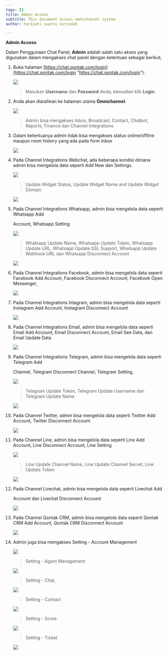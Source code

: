 ```yaml
---
tags: []
title: Admin Access
subtitle: This document access omnichannel system
author: hariyati suarni nurindah

---
```

**Admin Access**

Dalam Penggunaan Chat Panel, **Admin** adalah salah satu akses yang digunakan dalam mengakses chat panel dengan ketentuan sebagai berikut;

 1. Buka halaman [https://chat.qontak.com/login](https://chat.qontak.com/login "https://chat.qontak.com/login").

    ![](/uploads/login-qontak-c.png)

    > Masukan **Username** dan **Password** Anda, kemudian klik **Login**.
 2. Anda akan diarahkan ke halaman utama **Omnichannel**.

    ![](/uploads/admin1.PNG)

    > Admin bisa mengakses Inbox, Broadcast, Contact, Chatbot, Reports, Finance dan Channel Integrations
 3. Dalam ketentuanya admin tidak bisa mengakses  status online/offline maupun room history yang ada pada form inbox

    ![](/uploads/admin2.PNG)
 4. Pada Channel Integrations Webchat, ada beberapa kondisi dimana admin bisa mengelola data seperti Add New dan  Settings.

    ![](/uploads/admin3-1.PNG)

    > Update Widget Status, Update Widget Name and Update Widget Domain

    ![](/uploads/admin3-3.PNG)
 5. Pada Channel Integrations Whatsapp, admin bisa mengelola data seperti Whatsapp Add

    Account, Whatsapp Setting

    ![](/uploads/admin4.PNG)

    > Whatsapp Update Name, Whatsapp Update Token, Whatsapp Update URL, Whatsapp Update SSL Support, Whatsapp Update Webhook URL dan Whatsapp Disconnect Account

    ![](/uploads/admin4-4.PNG)
 6. Pada Channel Integrations Facebook, admin bisa mengelola data seperti Facebook Add Account, Facebook Disconnect Account, Facebook Open Messenger,

    ![](/uploads/admin5.PNG)
 7. Pada Channel Integrations Intagram, admin bisa mengelola data seperti Instagram Add Account, Instagram Disconnect Account

    ![](/uploads/admin6.PNG)
 8. Pada Channel Integrations Email, admin bisa mengelola data seperti Email Add Account, Email Disconnect Account, Email See Data, dan Email Update Data

    ![](/uploads/admin7.PNG)
 9. Pada Channel Integrations Telegram, admin bisa mengelola data seperti Telegram Add

    Channel, Telegram Disconnect Channel, Telegram Setting,

    ![](/uploads/admin8.PNG)

    > Telegram Update Token, Telegram Update Username dan Telegram Update Name

    ![](/uploads/admin8-8.PNG)
10. Pada Channel Twitter, admin bisa mengelola data seperti Twitter Add Account, Twitter Disconnect Account

    ![](/uploads/admin9.PNG)
11. Pada Channel Line, admin bisa mengelola data seperti Line Add Account, Line Disconnect Account, Line Setting

    ![](/uploads/admin10.PNG)

    > Line Update Channel Name, Line Update Channel Secret, Line Update Token

    ![](/uploads/admin10-10.PNG)
12. Pada Channel Livechat, admin bisa mengelola data seperti Livechat Add

    Account dan Livechat Disconnect Account

    ![](/uploads/admin11.PNG)
13. Pada Channel Qontak CRM, admin bisa mengelola data seperti Qontak CRM Add Account, Qontak CRM Disconnect Account

    ![](/uploads/admin12.PNG)
14. Admin juga bisa mengakses Setting - Account Management

    ![](/uploads/admin-13-1.PNG)

    > Setting - Agent Management

    ![](/uploads/admin-13-2.PNG)

    > Setting - Chat,

    ![](/uploads/admin-13-3.PNG)

    > Setting - Contact

    ![](/uploads/admin-13-4.PNG)

    > Setting - Score

    ![](/uploads/admin-13-5.PNG)

    > Setting - Ticket

    ![](/uploads/admin-13-6.PNG)